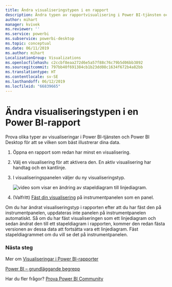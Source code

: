 ```yaml
---
title: Ändra visualiseringstypen i en rapport
description: Ändra typen av rapportvisualisering i Power BI-tjänsten och Power BI Desktop
author: mihart
manager: kvivek
ms.reviewer: ''
ms.service: powerbi
ms.subservice: powerbi-desktop
ms.topic: conceptual
ms.date: 06/11/2019
ms.author: mihart
LocalizationGroup: Visualizations
ms.openlocfilehash: c2ccbf8eaa272d6e5a57f88c76c79b5d06bb3892
ms.sourcegitcommit: 797bb40f691384cb1b23dd08c1634f672b4a82bb
ms.translationtype: HT
ms.contentlocale: sv-SE
ms.lasthandoff: 06/12/2019
ms.locfileid: "66839665"
---
```

# <a name="change-the-type-of-visualization-in-a-power-bi-report"></a>Ändra visualiseringstypen i en Power BI-rapport
Prova olika typer av visualiseringar i Power BI-tjänsten och Power BI Desktop för att se vilken som bäst illustrerar dina data. 

1. Öppna en rapport som redan har minst en visualisering.   
2. Välj en visualisering för att aktivera den. En aktiv visualisering har handtag och en kantlinje.    
3. I visualiseringspanelen väljer du ny visualiseringstyp. 
   
   ![video som visar en ändring av stapeldiagram till linjediagram](media/power-bi-report-change-visualization-type/changeviz.gif).
4. (Valfritt) [Fäst din visualisering](../service-dashboard-pin-tile-from-report.md) på instrumentpanelen som en panel. 

Om du har ändrat visualiseringstyp i rapporten efter att du har fäst den på instrumentpanelen, uppdateras inte panelen på instrumentpanelen automatiskt. Så om du har fäst visualiseringen som ett linjediagram och sedan ändrat den till ett stapeldiagram i rapporten, kommer den redan fästa versionen av dessa data att fortsätta vara ett linjediagram. Fäst stapeldiagrammet om du vill se det på instrumentpanelen.

### <a name="next-steps"></a>Nästa steg
Mer om [Visualiseringar i Power BI-rapporter](power-bi-report-visualizations.md)

[Power BI – grundläggande begrepp](../consumer/end-user-basic-concepts.md)

Har du fler frågor? [Prova Power BI Community](http://community.powerbi.com/)

